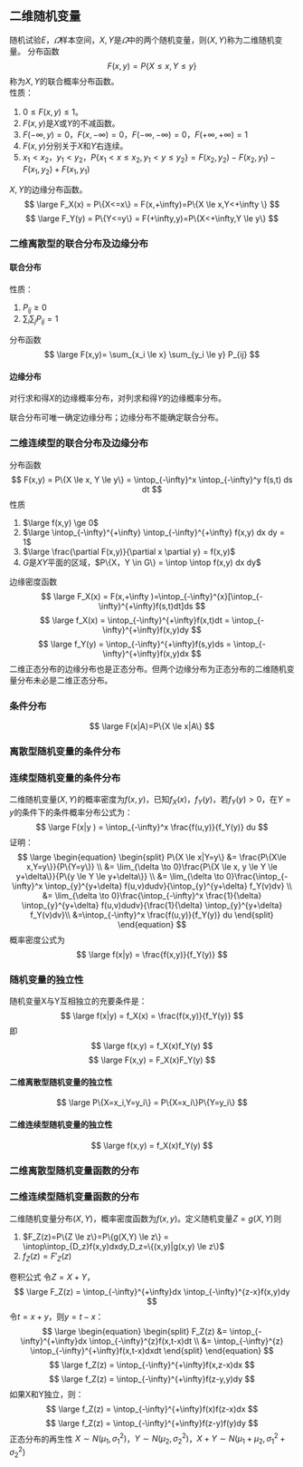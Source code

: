 ## 二维随机变量
随机试验$E$，$\varOmega$样本空间，$X,Y$是$\varOmega$中的两个随机变量，则$(X,Y)$称为二维随机变量。
分布函数
$$
F(x,y)=P\{X \le x,Y \le y\}
$$
称为$X,Y$的联合概率分布函数。  
性质：
1. $0 \le F(x,y) \le 1$。
2. $F(x,y)$是$X$或$Y$的不减函数。
3. $F(-\infty,y)=0$，$F(x,-\infty)=0$，$F(-\infty,-\infty)=0$，$F(+\infty,+\infty)=1$
4. $F(x,y)$分别关于$X$和$Y$右连续。
5. $x_1<x_2$，$y_1<y_2$，$P\{x_1<x \le x_2,y_1<y \le y_2\} = F(x_2,y_2)-F(x_2,y_1)-F(x_1,y_2)+F(x_1,y_1)$

$X,Y$的边缘分布函数。
$$
\large
F_X(x) = P\{X<=x\} = F(x,+\infty)=P\{X \le x,Y<+\infty \} 
$$
$$
\large
F_Y(y) = P\{Y<=y\} = F(+\infty,y)=P\{X<+\infty,Y \le y\}
$$
### 二维离散型的联合分布及边缘分布

#### 联合分布
性质：
1. $P_{ij} \ge 0$
2. $\sum_i \sum_j P_{ij}=1$
 
分布函数
$$
\large
F(x,y)= \sum_{x_i \le x} \sum_{y_i \le y} P_{ij}
$$

#### 边缘分布
对行求和得$X$的边缘概率分布，对列求和得$Y$的边缘概率分布。

联合分布可唯一确定边缘分布；边缘分布不能确定联合分布。

### 二维连续型的联合分布及边缘分布
分布函数
$$
F(x,y) = P\{X \le x, Y \le y\} = \intop_{-\infty}^x \intop_{-\infty}^y f(s,t) ds dt
$$
性质
1. $\large f(x,y) \ge 0$
2. $\large \intop_{-\infty}^{+\infty} \intop_{-\infty}^{+\infty} f(x,y) dx dy = 1$
3. $\large \frac{\partial F(x,y)}{\partial x \partial y} = f(x,y)$
4. $G$是$XY$平面的区域，$P\{X，Y \in G\} = \intop \intop f(x,y) dx dy$

边缘密度函数
$$
\large
F_X(x) = F(x,+\infty )=\intop_{-\infty}^{x}[\intop_{-\infty}^{+\infty}f(s,t)dt]ds
$$
$$
\large
f_X(x) = \intop_{-\infty}^{+\infty}f(x,t)dt = \intop_{-\infty}^{+\infty}f(x,y)dy
$$
$$
\large
f_Y(y) = \intop_{-\infty}^{+\infty}f(s,y)ds = \intop_{-\infty}^{+\infty}f(x,y)dx
$$
二维正态分布的边缘分布也是正态分布。但两个边缘分布为正态分布的二维随机变量分布未必是二维正态分布。
### 条件分布
$$
\large
F(x|A)=P\{X \le x|A\}
$$ 
### 离散型随机变量的条件分布
### 连续型随机变量的条件分布

二维随机变量$(X,Y)$的概率密度为$f(x,y)$，已知$f_X(x)$，$f_Y(y)$，若$f_Y(y)>0$，在$Y=y$的条件下的条件概率分布公式为：
$$
\large
F(x|y ) = \intop_{-\infty}^x \frac{f(u,y)}{f_Y(y)} du
$$
证明：
$$
\large
\begin{equation}
\begin{split}
P\{X \le x|Y=y\} &= \frac{P\{X\le x,Y=y\}}{P\{Y=y\}} \\
&= \lim_{\delta \to 0}\frac{P\{X \le x, y \le Y \le y+\delta\}}{P\{y \le Y \le y+\delta\}} \\
&= \lim_{\delta \to 0}\frac{\intop_{-\infty}^x \intop_{y}^{y+\delta} f(u,v)dudv}{\intop_{y}^{y+\delta} f_Y(v)dv} \\
&= \lim_{\delta \to 0}\frac{\intop_{-\infty}^x \frac{1}{\delta} \intop_{y}^{y+\delta} f(u,v)dudv}{\frac{1}{\delta} \intop_{y}^{y+\delta} f_Y(v)dv}\\
&=\intop_{-\infty}^x \frac{f(u,y)}{f_Y(y)} du
\end{split}
\end{equation}
$$
概率密度公式为
$$
\large
f(x|y) = \frac{f(x,y)}{f_Y(y)}
$$
### 随机变量的独立性
随机变量X与Y互相独立的充要条件是：
$$
\large
f(x|y) = f_X(x) = \frac{f(x,y)}{f_Y(y)}
$$
即
$$
\large
f(x,y) = f_X(x)f_Y(y)
$$
$$
\large
F(x,y) = F_X(x)F_Y(y)
$$
#### 二维离散型随机变量的独立性
$$
\large
P\{X=x_i,Y=y_i\} = P\{X=x_i\}P\{Y=y_i\}
$$
#### 二维连续型随机变量的独立性
$$
\large 
f(x,y) = f_X(x)f_Y(y)
$$
### 二维离散型随机变量函数的分布
### 二维连续型随机变量函数的分布

二维随机变量分布$(X,Y)$，概率密度函数为$f(x,y)$。定义随机变量$Z=g(X,Y)$则
1. $F_Z(z)=P\{Z \le z\}=P\{g(X,Y) \le z\} = \intop\intop_{D_z}f(x,y)dxdy,D_z=\{(x,y)|g(x,y) \le z\}$
2. $f_Z(z) = F'_Z(z)$

卷积公式
令$Z=X+Y$，
$$
\large
F_Z(z) = \intop_{-\infty}^{+\infty}dx \intop_{-\infty}^{z-x}f(x,y)dy
$$
令$t = x+y$，则$y = t-x$：
$$
\large
\begin{equation}
\begin{split}
F_Z(z) &= \intop_{-\infty}^{+\infty}dx \intop_{-\infty}^{z}f(x,t-x)dt \\
&= \intop_{-\infty}^{z} \intop_{-\infty}^{+\infty}f(x,t-x)dxdt
\end{split}
\end{equation}
$$
$$
\large
f_Z(z) = \intop_{-\infty}^{+\infty}f(x,z-x)dx
$$
$$
\large
f_Z(z) = \intop_{-\infty}^{+\infty}f(z-y,y)dy
$$
如果X和Y独立，则：
$$
\large
f_Z(z) = \intop_{-\infty}^{+\infty}f(x)f(z-x)dx
$$
$$
\large
f_Z(z) = \intop_{-\infty}^{+\infty}f(z-y)f(y)dy
$$
正态分布的再生性
$X \sim N(\mu_1, \sigma_1^2)$，$Y \sim N(\mu_2, \sigma_2^2)$，$X+Y \sim N(\mu_1+\mu_2,\sigma_1^2 + \sigma_2^2)$